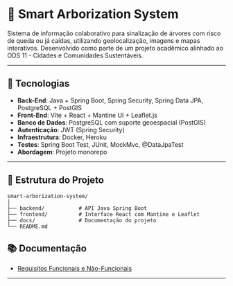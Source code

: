 # 🌳 Smart Arborization System

Sistema de informação colaborativo para sinalização de árvores com risco de queda ou já caídas, utilizando geolocalização, imagens e mapas interativos. Desenvolvido como parte de um projeto acadêmico alinhado ao ODS 11 - Cidades e Comunidades Sustentáveis.

---

## 🚀 Tecnologias

- **Back-End**: Java + Spring Boot, Spring Security, Spring Data JPA, PostgreSQL + PostGIS
- **Front-End**: Vite + React + Mantine UI + Leaflet.js
- **Banco de Dados**: PostgreSQL com suporte geoespacial (PostGIS)
- **Autenticação**: JWT (Spring Security)
- **Infraestrutura**: Docker, Heroku
- **Testes**: Spring Boot Test, JUnit, MockMvc, @DataJpaTest
- **Abordagem**: Projeto monorepo

---

## 📂 Estrutura do Projeto

```plaintext
smart-arborization-system/
│
├── backend/           # API Java Spring Boot
├── frontend/          # Interface React com Mantine e Leaflet
├── docs/              # Documentação do projeto
└── README.md
```

## 📚 Documentação

- [Requisitos Funcionais e Não-Funcionais](docs/requisitos.md)

---
